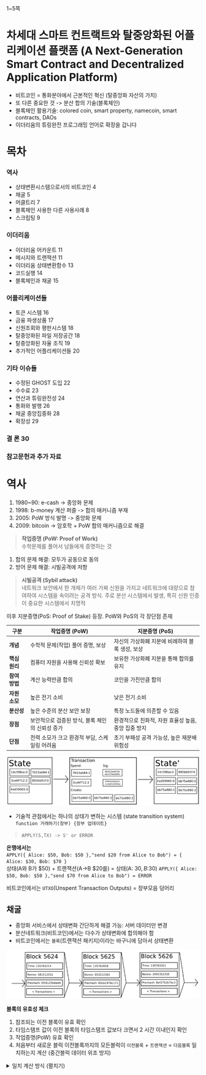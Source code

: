 1~5쪽

# 차세대 스마트 컨트랙트와 탈중앙화된 어플리케이션 플랫폼 (A Next-Generation Smart Contract and Decentralized Application Platform) 
- 비트코인 = 통화분야에서 근본적인 혁신 (탈중앙화 자산의 가치)
- 또 다른 중요한 것 -> 분산 합의 기술(블록체인)
- 블록체인 활용기술: colored coin, smart property, namecoin, smart contracts, DAOs
- 이더리움의 튜링완전 프로그래밍 언어로 확장을 갑니다


# 목차
### 역사
- 상태변환시스템으로서의 비트코인 4
- 채굴 5
- 머클트리 7
- 블록체인 사용한 다른 사용사례 8
- 스크립팅 9

### 이더리움
- 이더리움 어카운트 11
- 메시지와 트랜잭션 11
- 이더리움 상태변환함수 13
- 코드실행 14
- 블록체인과 채굴 15

### 어플리케이션들
- 토큰 시스템 16
- 금융 파생상품 17
- 신원조회와 평판시스템 18
- 탈중앙화된 파일 저장공간 18
- 탈중앙화된 자율 조직 19
- 추가적인 어플리케이션들 20

### 기타 이슈들
- 수정된 GHOST 도입 22
- 수수료 23
- 연산과 튜링완전성 24
- 통화와 발행 26
- 채굴 중앙집중화 28
- 확장성 29

### 결 론 30
### 참고문헌과 추가 자료 



# 역사
1. 1980~90: e-cash -> 중앙화 문제
2. 1998: b-money 계산 퍼즐 -> 합의 매커니즘 부재
3. 2005: PoW 방식 발명 -> 중앙화 문제
4. 2009: bitcoin -> 암호학 + PoW 합의 매커니즘으로 해결

> **작업증명 (PoW: Proof of Work)**  
> 수학문제를 풀어서 남들에게 증명하는 것
1. 합의 문제 해결: 모두가 공동으로 동의
2. 방어 문제 해결: 시빌공격에 저항

> **시빌공격 (Sybil attack)**  
> 네트워크 보안에서 한 개체가 여러 가짜 신원을 가지고 네트워크에 대량으로 참여하여 시스템을 속이려는 공격 방식. 주로 분산 시스템에서 발생, 특히 신원 인증이 중요한 시스템에서 치명적

이후 지분증명(PoS: Proof of Stake) 등장. PoW와 PoS의 각 장단점 존재

| **구분**        | **작업증명 (PoW)**                     | **지분증명 (PoS)**                      |
|-----------------|------------------------------------------------------|-------------------------------------------------------|
| **개념**         | 수학적 문제(작업) 풀어 증명, 보상 | 자신의 가상화폐 지분에 비례하여 블록 생성, 보상 |
| **핵심 원리**    | 컴퓨터 자원을 사용해 신뢰성 확보 | 보유한 가상화폐 지분을 통해 합의를 유지 |
| **참여 방법**    | 계산 능력만큼 합의 | 코인을 가진만큼 합의 |
| **자원 소모**    | 높은 전기 소비           | 낮은 전기 소비               |
| **분산성**       | 높은 수준의 분산 보안 보장                 | 특정 노드들에 의존할 수 있음      |
| **장점**         | 보안적으로 검증된 방식, 블록 체인의 신뢰성 증가         | 환경적으로 친화적, 자원 효율성 높음, 중앙 집중 방지       |
| **단점**         | 전력 소모가 크고 환경적 부담, 스케일링 어려움           | 초기 부패성 공격 가능성, 높은 재분배 위험성              |



![alt text](image.png)
- 기술적 관점에서는 하나의 상태가 변하는 시스템 (state transition system)
`function 거래하기(장부) {장부 업데이트}`
> `APPLY(S,TX) -> S' or ERROR`

**은행에서는**  
`APPLY({ Alice: $50, Bob: $50 },"send $20 from Alice to Bob") = { Alice: $30, Bob: $70 }`  
상태(A와 B가 $50) + 트랜잭션(A->B $20를) = 상태(A: $30, B:$30)
`APPLY({ Alice: $50, Bob: $50 },"send $70 from Alice to Bob") = ERROR`  

비트코인에서는 `UTXO`(Unspent Transaction Outputs) = 장부모음 덩어리



## 채굴
- 중앙화 서비스에서 상태변화 간단하게 해결 가능: 서버 데이터만 변경
- 분산네트워크(비트코인)에서는 다수가 상태변화에 합의해야 함
- 비트코인에서는 `블록`(트랜잭션 패키지)이라는 바구니에 담아서 상태변환

![alt text](image-1.png)

**블록의 유효성 체크**  
1. 참조되는 이전 블록이 유효 확인
2. 타임스탬프 값이 이전 블록의 타임스탬프 값보다 크면서 2 시간 이내인지 확인
3. 작업증명(PoW) 유효 확인
4. 처음부터 새로운 블럭 이전블록까지의 모든블럭이 `이전블록` + `트랜잭션` = `다음블록` 일치하는지 계산 (중간블럭 데이터 위조 방지)
<details>
<summary>일치 계산 방식 (펼치기)</summary>

(4~6 프로그래밍 관련 설명 사진 넣기)

4-1. `S[0]`를 이전 블록의 마지막 상태(state)가 되도록 설정  
4-2. 트랜잭션 목록`TX`에서 `0...n-1`의 모든 i 에 대해, `S[i+1] = APPLY(S[i], TX[i])` 하나라도 에러를 리턴하면 거짓(false)을 리턴하며 종료  
4-3. 참(true)을 리턴하고, `S[n]`를 이 블록의 마지막 상태로 등록 (=새로운 블록 추가)  
</details>


